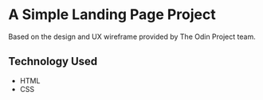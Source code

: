 # A Simple Landing Page Project
Based on the design and UX wireframe provided by The Odin Project team.

## Technology Used
- HTML
- CSS